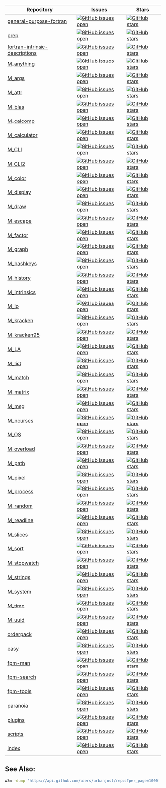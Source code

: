 |Repository|Issues|Stars|
| -------- | ---- | --- |
|[general-purpose-fortran](http://github.com/urbanjost/general-purpose-fortran)|[![GitHub issues open](https://img.shields.io/github/issues/urbanjost/general-purpose-fortran.svg?maxAge=2)](https://github.com/urbanjost/general-purpose-fortran/issues)|[![GitHub stars](https://img.shields.io/github/stars/urbanjost/general-purpose-fortran.svg)](https://urbanjost.github.io/general-purpose-fortran/docs/man3.html)|
|[prep](http://github.com/urbanjost/prep)|[![GitHub issues open](https://img.shields.io/github/issues/urbanjost/prep.svg?maxAge=2)](https://github.com/urbanjost/prep/issues)|[![GitHub stars](https://img.shields.io/github/stars/urbanjost/prep.svg)](https://urbanjost.github.io/prep/docs/man3.html)|
|[fortran-intrinsic-descriptions](http://github.com/urbanjost/fortran-intrinsic-descriptions)|[![GitHub issues open](https://img.shields.io/github/issues/urbanjost/fortran-intrinsic-descriptions.svg?maxAge=2)](https://github.com/urbanjost/fortran-intrinsic-descriptions/issues)|[![GitHub stars](https://img.shields.io/github/stars/urbanjost/fortran-intrinsic-descriptions.svg)](https://urbanjost.github.io/fortran-intrinsic-descriptions/docs/man3.html)|
|[M_anything](http://github.com/urbanjost/M_anything)|[![GitHub issues open](https://img.shields.io/github/issues/urbanjost/M_anything.svg?maxAge=2)](https://github.com/urbanjost/M_anything/issues)|[![GitHub stars](https://img.shields.io/github/stars/urbanjost/M_anything.svg)](https://urbanjost.github.io/M_anything/docs/man3.html)|
|[M_args](http://github.com/urbanjost/M_args)|[![GitHub issues open](https://img.shields.io/github/issues/urbanjost/M_args.svg?maxAge=2)](https://github.com/urbanjost/M_args/issues)|[![GitHub stars](https://img.shields.io/github/stars/urbanjost/M_args.svg)](https://urbanjost.github.io/M_args/docs/man3.html)|
|[M_attr](http://github.com/urbanjost/M_attr)|[![GitHub issues open](https://img.shields.io/github/issues/urbanjost/M_attr.svg?maxAge=2)](https://github.com/urbanjost/M_attr/issues)|[![GitHub stars](https://img.shields.io/github/stars/urbanjost/M_attr.svg)](https://urbanjost.github.io/M_attr/docs/man3.html)|
|[M_blas](http://github.com/urbanjost/M_blas)|[![GitHub issues open](https://img.shields.io/github/issues/urbanjost/M_blas.svg?maxAge=2)](https://github.com/urbanjost/M_blas/issues)|[![GitHub stars](https://img.shields.io/github/stars/urbanjost/M_blas.svg)](https://urbanjost.github.io/M_blas/docs/man3.html)|
|[M_calcomp](http://github.com/urbanjost/M_calcomp)|[![GitHub issues open](https://img.shields.io/github/issues/urbanjost/M_calcomp.svg?maxAge=2)](https://github.com/urbanjost/M_calcomp/issues)|[![GitHub stars](https://img.shields.io/github/stars/urbanjost/M_calcomp.svg)](https://urbanjost.github.io/M_calcomp/docs/man3.html)|
|[M_calculator](http://github.com/urbanjost/M_calculator)|[![GitHub issues open](https://img.shields.io/github/issues/urbanjost/M_calculator.svg?maxAge=2)](https://github.com/urbanjost/M_calculator/issues)|[![GitHub stars](https://img.shields.io/github/stars/urbanjost/M_calculator.svg)](https://urbanjost.github.io/M_calculator/docs/man3.html)|
|[M_CLI](http://github.com/urbanjost/M_CLI)|[![GitHub issues open](https://img.shields.io/github/issues/urbanjost/M_CLI.svg?maxAge=2)](https://github.com/urbanjost/M_CLI/issues)|[![GitHub stars](https://img.shields.io/github/stars/urbanjost/M_CLI.svg)](https://urbanjost.github.io/M_CLI/docs/man3.html)|
|[M_CLI2](http://github.com/urbanjost/M_CLI2)|[![GitHub issues open](https://img.shields.io/github/issues/urbanjost/M_CLI2.svg?maxAge=2)](https://github.com/urbanjost/M_CLI2/issues)|[![GitHub stars](https://img.shields.io/github/stars/urbanjost/M_CLI2.svg)](https://urbanjost.github.io/M_CLI2/docs/man3.html)|
|[M_color](http://github.com/urbanjost/M_color)|[![GitHub issues open](https://img.shields.io/github/issues/urbanjost/M_color.svg?maxAge=2)](https://github.com/urbanjost/M_color/issues)|[![GitHub stars](https://img.shields.io/github/stars/urbanjost/M_color.svg)](https://urbanjost.github.io/M_color/docs/man3.html)|
|[M_display](http://github.com/urbanjost/M_display)|[![GitHub issues open](https://img.shields.io/github/issues/urbanjost/M_display.svg?maxAge=2)](https://github.com/urbanjost/M_display/issues)|[![GitHub stars](https://img.shields.io/github/stars/urbanjost/M_display.svg)](https://urbanjost.github.io/M_display/docs/man3.html)|
|[M_draw](http://github.com/urbanjost/M_draw)|[![GitHub issues open](https://img.shields.io/github/issues/urbanjost/M_draw.svg?maxAge=2)](https://github.com/urbanjost/M_draw/issues)|[![GitHub stars](https://img.shields.io/github/stars/urbanjost/M_draw.svg)](https://urbanjost.github.io/M_draw/docs/man3.html)|
|[M_escape](http://github.com/urbanjost/M_escape)|[![GitHub issues open](https://img.shields.io/github/issues/urbanjost/M_escape.svg?maxAge=2)](https://github.com/urbanjost/M_escape/issues)|[![GitHub stars](https://img.shields.io/github/stars/urbanjost/M_escape.svg)](https://urbanjost.github.io/M_escape/docs/man3.html)|
|[M_factor](http://github.com/urbanjost/M_factor)|[![GitHub issues open](https://img.shields.io/github/issues/urbanjost/M_factor.svg?maxAge=2)](https://github.com/urbanjost/M_factor/issues)|[![GitHub stars](https://img.shields.io/github/stars/urbanjost/M_factor.svg)](https://urbanjost.github.io/M_factor/docs/man3.html)|
|[M_graph](http://github.com/urbanjost/M_graph)|[![GitHub issues open](https://img.shields.io/github/issues/urbanjost/M_graph.svg?maxAge=2)](https://github.com/urbanjost/M_graph/issues)|[![GitHub stars](https://img.shields.io/github/stars/urbanjost/M_graph.svg)](https://urbanjost.github.io/M_graph/docs/man3.html)|
|[M_hashkeys](http://github.com/urbanjost/M_hashkeys)|[![GitHub issues open](https://img.shields.io/github/issues/urbanjost/M_hashkeys.svg?maxAge=2)](https://github.com/urbanjost/M_hashkeys/issues)|[![GitHub stars](https://img.shields.io/github/stars/urbanjost/M_hashkeys.svg)](https://urbanjost.github.io/M_hashkeys/docs/man3.html)|
|[M_history](http://github.com/urbanjost/M_history)|[![GitHub issues open](https://img.shields.io/github/issues/urbanjost/M_history.svg?maxAge=2)](https://github.com/urbanjost/M_history/issues)|[![GitHub stars](https://img.shields.io/github/stars/urbanjost/M_history.svg)](https://urbanjost.github.io/M_history/docs/man3.html)|
|[M_intrinsics](http://github.com/urbanjost/M_intrinsics)|[![GitHub issues open](https://img.shields.io/github/issues/urbanjost/M_intrinsics.svg?maxAge=2)](https://github.com/urbanjost/M_intrinsics/issues)|[![GitHub stars](https://img.shields.io/github/stars/urbanjost/M_intrinsics.svg)](https://urbanjost.github.io/M_intrinsics/docs/man3.html)|
|[M_io](http://github.com/urbanjost/M_io)|[![GitHub issues open](https://img.shields.io/github/issues/urbanjost/M_io.svg?maxAge=2)](https://github.com/urbanjost/M_io/issues)|[![GitHub stars](https://img.shields.io/github/stars/urbanjost/M_io.svg)](https://urbanjost.github.io/M_io/docs/man3.html)|
|[M_kracken](http://github.com/urbanjost/M_kracken)|[![GitHub issues open](https://img.shields.io/github/issues/urbanjost/M_kracken.svg?maxAge=2)](https://github.com/urbanjost/M_kracken/issues)|[![GitHub stars](https://img.shields.io/github/stars/urbanjost/M_kracken.svg)](https://urbanjost.github.io/M_kracken/docs/man3.html)|
|[M_kracken95](http://github.com/urbanjost/M_kracken95)|[![GitHub issues open](https://img.shields.io/github/issues/urbanjost/M_kracken95.svg?maxAge=2)](https://github.com/urbanjost/M_kracken95/issues)|[![GitHub stars](https://img.shields.io/github/stars/urbanjost/M_kracken95.svg)](https://urbanjost.github.io/M_kracken95/docs/man3.html)|
|[M_LA](http://github.com/urbanjost/M_LA)|[![GitHub issues open](https://img.shields.io/github/issues/urbanjost/M_LA.svg?maxAge=2)](https://github.com/urbanjost/M_LA/issues)|[![GitHub stars](https://img.shields.io/github/stars/urbanjost/M_LA.svg)](https://urbanjost.github.io/M_LA/docs/man3.html)|
|[M_list](http://github.com/urbanjost/M_list)|[![GitHub issues open](https://img.shields.io/github/issues/urbanjost/M_list.svg?maxAge=2)](https://github.com/urbanjost/M_list/issues)|[![GitHub stars](https://img.shields.io/github/stars/urbanjost/M_list.svg)](https://urbanjost.github.io/M_list/docs/man3.html)|
|[M_match](http://github.com/urbanjost/M_match)|[![GitHub issues open](https://img.shields.io/github/issues/urbanjost/M_match.svg?maxAge=2)](https://github.com/urbanjost/M_match/issues)|[![GitHub stars](https://img.shields.io/github/stars/urbanjost/M_match.svg)](https://urbanjost.github.io/M_match/docs/man3.html)|
|[M_matrix](http://github.com/urbanjost/M_matrix)|[![GitHub issues open](https://img.shields.io/github/issues/urbanjost/M_matrix.svg?maxAge=2)](https://github.com/urbanjost/M_matrix/issues)|[![GitHub stars](https://img.shields.io/github/stars/urbanjost/M_matrix.svg)](https://urbanjost.github.io/M_matrix/docs/man3.html)|
|[M_msg](http://github.com/urbanjost/M_msg)|[![GitHub issues open](https://img.shields.io/github/issues/urbanjost/M_msg.svg?maxAge=2)](https://github.com/urbanjost/M_msg/issues)|[![GitHub stars](https://img.shields.io/github/stars/urbanjost/M_msg.svg)](https://urbanjost.github.io/M_msg/docs/man3.html)|
|[M_ncurses](http://github.com/urbanjost/M_ncurses)|[![GitHub issues open](https://img.shields.io/github/issues/urbanjost/M_ncurses.svg?maxAge=2)](https://github.com/urbanjost/M_ncurses/issues)|[![GitHub stars](https://img.shields.io/github/stars/urbanjost/M_ncurses.svg)](https://urbanjost.github.io/M_ncurses/docs/man3.html)|
|[M_OS](http://github.com/urbanjost/M_OS)|[![GitHub issues open](https://img.shields.io/github/issues/urbanjost/M_OS.svg?maxAge=2)](https://github.com/urbanjost/M_OS/issues)|[![GitHub stars](https://img.shields.io/github/stars/urbanjost/M_OS.svg)](https://urbanjost.github.io/M_OS/docs/man3.html)|
|[M_overload](http://github.com/urbanjost/M_overload)|[![GitHub issues open](https://img.shields.io/github/issues/urbanjost/M_overload.svg?maxAge=2)](https://github.com/urbanjost/M_overload/issues)|[![GitHub stars](https://img.shields.io/github/stars/urbanjost/M_overload.svg)](https://urbanjost.github.io/M_overload/docs/man3.html)|
|[M_path](http://github.com/urbanjost/M_path)|[![GitHub issues open](https://img.shields.io/github/issues/urbanjost/M_path.svg?maxAge=2)](https://github.com/urbanjost/M_path/issues)|[![GitHub stars](https://img.shields.io/github/stars/urbanjost/M_path.svg)](https://urbanjost.github.io/M_path/docs/man3.html)|
|[M_pixel](http://github.com/urbanjost/M_pixel)|[![GitHub issues open](https://img.shields.io/github/issues/urbanjost/M_pixel.svg?maxAge=2)](https://github.com/urbanjost/M_pixel/issues)|[![GitHub stars](https://img.shields.io/github/stars/urbanjost/M_pixel.svg)](https://urbanjost.github.io/M_pixel/docs/man3.html)|
|[M_process](http://github.com/urbanjost/M_process)|[![GitHub issues open](https://img.shields.io/github/issues/urbanjost/M_process.svg?maxAge=2)](https://github.com/urbanjost/M_process/issues)|[![GitHub stars](https://img.shields.io/github/stars/urbanjost/M_process.svg)](https://urbanjost.github.io/M_process/docs/man3.html)|
|[M_random](http://github.com/urbanjost/M_random)|[![GitHub issues open](https://img.shields.io/github/issues/urbanjost/M_random.svg?maxAge=2)](https://github.com/urbanjost/M_random/issues)|[![GitHub stars](https://img.shields.io/github/stars/urbanjost/M_random.svg)](https://urbanjost.github.io/M_random/docs/man3.html)|
|[M_readline](http://github.com/urbanjost/M_readline)|[![GitHub issues open](https://img.shields.io/github/issues/urbanjost/M_readline.svg?maxAge=2)](https://github.com/urbanjost/M_readline/issues)|[![GitHub stars](https://img.shields.io/github/stars/urbanjost/M_readline.svg)](https://urbanjost.github.io/M_readline/docs/man3.html)|
|[M_slices](http://github.com/urbanjost/M_slices)|[![GitHub issues open](https://img.shields.io/github/issues/urbanjost/M_slices.svg?maxAge=2)](https://github.com/urbanjost/M_slices/issues)|[![GitHub stars](https://img.shields.io/github/stars/urbanjost/M_slices.svg)](https://urbanjost.github.io/M_slices/docs/man3.html)|
|[M_sort](http://github.com/urbanjost/M_sort)|[![GitHub issues open](https://img.shields.io/github/issues/urbanjost/M_sort.svg?maxAge=2)](https://github.com/urbanjost/M_sort/issues)|[![GitHub stars](https://img.shields.io/github/stars/urbanjost/M_sort.svg)](https://urbanjost.github.io/M_sort/docs/man3.html)|
|[M_stopwatch](http://github.com/urbanjost/M_stopwatch)|[![GitHub issues open](https://img.shields.io/github/issues/urbanjost/M_stopwatch.svg?maxAge=2)](https://github.com/urbanjost/M_stopwatch/issues)|[![GitHub stars](https://img.shields.io/github/stars/urbanjost/M_stopwatch.svg)](https://urbanjost.github.io/M_stopwatch/docs/man3.html)|
|[M_strings](http://github.com/urbanjost/M_strings)|[![GitHub issues open](https://img.shields.io/github/issues/urbanjost/M_strings.svg?maxAge=2)](https://github.com/urbanjost/M_strings/issues)|[![GitHub stars](https://img.shields.io/github/stars/urbanjost/M_strings.svg)](https://urbanjost.github.io/M_strings/docs/man3.html)|
|[M_system](http://github.com/urbanjost/M_system)|[![GitHub issues open](https://img.shields.io/github/issues/urbanjost/M_system.svg?maxAge=2)](https://github.com/urbanjost/M_system/issues)|[![GitHub stars](https://img.shields.io/github/stars/urbanjost/M_system.svg)](https://urbanjost.github.io/M_system/docs/man3.html)|
|[M_time](http://github.com/urbanjost/M_time)|[![GitHub issues open](https://img.shields.io/github/issues/urbanjost/M_time.svg?maxAge=2)](https://github.com/urbanjost/M_time/issues)|[![GitHub stars](https://img.shields.io/github/stars/urbanjost/M_time.svg)](https://urbanjost.github.io/M_time/docs/man3.html)|
|[M_uuid](http://github.com/urbanjost/M_uuid)|[![GitHub issues open](https://img.shields.io/github/issues/urbanjost/M_uuid.svg?maxAge=2)](https://github.com/urbanjost/M_uuid/issues)|[![GitHub stars](https://img.shields.io/github/stars/urbanjost/M_uuid.svg)](https://urbanjost.github.io/M_uuid/docs/man3.html)|
|[orderpack](http://github.com/urbanjost/orderpack)|[![GitHub issues open](https://img.shields.io/github/issues/urbanjost/orderpack.svg?maxAge=2)](https://github.com/urbanjost/orderpack/issues)|[![GitHub stars](https://img.shields.io/github/stars/urbanjost/orderpack.svg)](https://urbanjost.github.io/orderpack/docs/man3.html)|
|[easy](http://github.com/urbanjost/easy)|[![GitHub issues open](https://img.shields.io/github/issues/urbanjost/easy.svg?maxAge=2)](https://github.com/urbanjost/easy/issues)|[![GitHub stars](https://img.shields.io/github/stars/urbanjost/easy.svg)](https://urbanjost.github.io/easy/docs/man3.html)|
|[fpm-man](http://github.com/urbanjost/fpm-man)|[![GitHub issues open](https://img.shields.io/github/issues/urbanjost/fpm-man.svg?maxAge=2)](https://github.com/urbanjost/fpm-man/issues)|[![GitHub stars](https://img.shields.io/github/stars/urbanjost/fpm-man.svg)](https://urbanjost.github.io/fpm-man/docs/man3.html)|
|[fpm-search](http://github.com/urbanjost/fpm-search)|[![GitHub issues open](https://img.shields.io/github/issues/urbanjost/fpm-search.svg?maxAge=2)](https://github.com/urbanjost/fpm-search/issues)|[![GitHub stars](https://img.shields.io/github/stars/urbanjost/fpm-search.svg)](https://urbanjost.github.io/fpm-search/docs/man3.html)|
|[fpm-tools](http://github.com/urbanjost/fpm-tools)|[![GitHub issues open](https://img.shields.io/github/issues/urbanjost/fpm-tools.svg?maxAge=2)](https://github.com/urbanjost/fpm-tools/issues)|[![GitHub stars](https://img.shields.io/github/stars/urbanjost/fpm-tools.svg)](https://urbanjost.github.io/fpm-tools/docs/man3.html)|
|[paranoia](http://github.com/urbanjost/paranoia)|[![GitHub issues open](https://img.shields.io/github/issues/urbanjost/paranoia.svg?maxAge=2)](https://github.com/urbanjost/paranoia/issues)|[![GitHub stars](https://img.shields.io/github/stars/urbanjost/paranoia.svg)](https://urbanjost.github.io/paranoia/docs/man3.html)|
|[plugins](http://github.com/urbanjost/plugins)|[![GitHub issues open](https://img.shields.io/github/issues/urbanjost/plugins.svg?maxAge=2)](https://github.com/urbanjost/plugins/issues)|[![GitHub stars](https://img.shields.io/github/stars/urbanjost/plugins.svg)](https://urbanjost.github.io/plugins/docs/man3.html)|
|[scripts](http://github.com/urbanjost/scripts)|[![GitHub issues open](https://img.shields.io/github/issues/urbanjost/scripts.svg?maxAge=2)](https://github.com/urbanjost/scripts/issues)|[![GitHub stars](https://img.shields.io/github/stars/urbanjost/scripts.svg)](https://urbanjost.github.io/scripts/docs/man3.html)|
|[index](http://github.com/urbanjost/index)|[![GitHub issues open](https://img.shields.io/github/issues/urbanjost/index.svg?maxAge=2)](https://github.com/urbanjost/index/issues)|[![GitHub stars](https://img.shields.io/github/stars/urbanjost/index.svg)](https://urbanjost.github.io/index/docs/man3.html)|
## See Also:
```bash
w3m -dump 'https://api.github.com/users/urbanjost/repos?per_page=1000'
```

